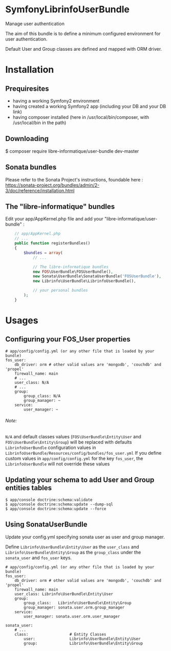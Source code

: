 # SymfonyLibrinfoUserBundle
Manage user authentication

The aim of this bundle is to define a minimum configured environment for user authentication.

Default User and Group classes are defined and mapped with ORM driver.

Installation
============

Prequiresites
-------------

- having a working Symfony2 environment
- having created a working Symfony2 app (including your DB and your DB link)
- having composer installed (here in /usr/local/bin/composer, with /usr/local/bin in the path)

Downloading
-----------

  $ composer require libre-informatique/user-bundle dev-master

Sonata bundles
--------------

Please refer to the Sonata Project's instructions, foundable here :
https://sonata-project.org/bundles/admin/2-3/doc/reference/installation.html

The "libre-informatique" bundles
--------------------------------

Edit your app/AppKernel.php file and add your "libre-informatique/user-bundle" :

```php
    // app/AppKernel.php
    // ...
    public function registerBundles()
    {
        $bundles = array(
            // ...

            // The libre-informatique bundles
            new FOS\UserBundle\FOSUserBundle(),
            new Sonata\UserBundle\SonataUserBundle('FOSUserBundle'),
            new Librinfo\UserBundle\LibrinfoUserBundle(),

            // your personal bundles
        );
    }
```

Usages
======

Configuring your FOS_User properties
------------------------------------

```
# app/config/config.yml (or any other file that is loaded by your bundle)
fos_user:
    db_driver: orm # other valid values are 'mongodb', 'couchdb' and 'propel'
    firewall_name: main
    # ...
    user_class: N/A
    # ...
    group:
        group_class: N/A
        group_manager: ~
    service:
        user_manager: ~
```

###### Note:
```N/A``` and default classes values (```FOS\UserBundle\Entity\User``` and ```FOS\UserBundle\Entity\Group```) will be replaced with defaults ```LibrinfoUserBundle``` configuration values in ```LibrinfoUserBundle/Resources/config/bundles/fos_user.yml```
If you define custom values in ```app/config/config.yml``` for the key ```fos_user```, the ```LibrinfoUserBundle``` will not override these values

Updating your schema to add User and Group entities tables
----------------------------------------------------------

    $ app/console doctrine:schema:validate
    $ app/console doctrine:schema:update --dump-sql
    $ app/console doctrine:schema:update --force

Using SonataUserBundle
----------------------

Update your config.yml specifying sonata user as user and group manager.

Define ```Librinfo\UserBundle\Entity\User``` as the ```user_class``` and ```Librinfo\UserBundle\Entity\Group``` as the ```group_class``` under the ```sonata_user``` and ```fos_user``` keys.

```
# app/config/config.yml (or any other file that is loaded by your bundle)
fos_user:
    db_driver: orm # other valid values are 'mongodb', 'couchdb' and 'propel'
    firewall_name: main
    user_class: Librinfo\UserBundle\Entity\User
    group:
        group_class:   Librinfo\UserBundle\Entity\Group
        group_manager: sonata.user.orm.group_manager
    service:
        user_manager: sonata.user.orm.user_manager

sonata_user:
    # ...
    class:                  # Entity Classes
        user:               Librinfo\UserBundle\Entity\User
        group:              Librinfo\UserBundle\Entity\Group
```
